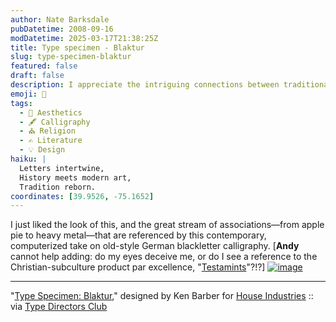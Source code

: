 ```yaml
---
author: Nate Barksdale
pubDatetime: 2008-09-16
modDatetime: 2025-03-17T21:38:25Z
title: Type specimen - Blaktur
slug: type-specimen-blaktur
featured: false
draft: false
description: I appreciate the intriguing connections between traditional calligraphy and contemporary design, highlighted by Ken Barber's "Blaktur."
emoji: 🎨
tags:
  - 🎨 Aesthetics
  - 🖋️ Calligraphy
  - ⛪ Religion
  - ✍️ Literature
  - 💡 Design
haiku: |
  Letters intertwine,  
  History meets modern art,  
  Tradition reborn.
coordinates: [39.9526, -75.1652]
---
```


I just liked the look of this, and the great stream of associations—from apple pie to heavy metal—that are referenced by this contemporary, computerized take on old-style German blackletter calligraphy. [**Andy** cannot help adding: do my eyes deceive me, or do I see a reference to the Christian-subculture product par excellence, "[Testamints](http://web.archive.org/web/20241001014946/http://www.testamints.net/)"?!?] [![image](http://culture-making.com/media/Blaktur.jpg)](http://www.tdc.org/news/2008Results/Blaktur.html)

---

"[Type Specimen: Blaktur](https://www.google.com/search?q=%22Type%20Specimen%3A%20Blaktur%22%20tdc.org)," designed by Ken Barber for [House Industries](http://www.houseind.com/) :: via [Type Directors Club](http://web.archive.org/web/20130714035159/http://www.tdc.org:80/news/2008Results/Blaktur.html)
